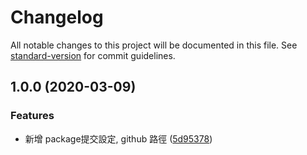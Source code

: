 # Changelog

All notable changes to this project will be documented in this file. See [standard-version](https://github.com/conventional-changelog/standard-version) for commit guidelines.

## 1.0.0 (2020-03-09)


### Features

* 新增 package提交設定, github 路徑 ([5d95378](https://github.com/imagine10255/styled-bs-grid/commit/5d953785aa9517ba463c0e116104842cde6c440d))
